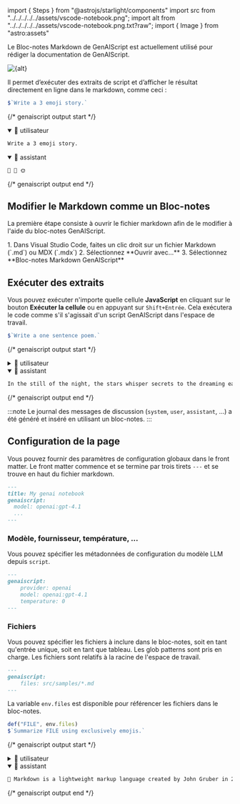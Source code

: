import { Steps } from "@astrojs/starlight/components"
import src from "../../../../../assets/vscode-notebook.png";
import alt from "../../../../../assets/vscode-notebook.png.txt?raw";
import { Image } from "astro:assets"

Le Bloc-notes Markdown de GenAIScript est actuellement utilisé pour rédiger la documentation de GenAIScript.

<Image src={src} alt={alt} loading="lazy" />

Il permet d’exécuter des extraits de script et d’afficher le résultat directement en ligne dans le markdown, comme ceci :

```js system="false" user="true" wrap
$`Write a 3 emoji story.`
```

{/* genaiscript output start */}

<details open>
  <summary>👤 utilisateur</summary>

  ```markdown wrap
  Write a 3 emoji story.
  ```
</details>

<details open>
  <summary>🤖 assistant</summary>

  ```markdown wrap
  🌱 🌻 🌞
  ```
</details>

{/* genaiscript output end */}

## Modifier le Markdown comme un Bloc-notes

La première étape consiste à ouvrir le fichier markdown afin de le modifier à l'aide du bloc-notes GenAIScript.

<Steps>
  1. Dans Visual Studio Code, faites un clic droit sur un fichier Markdown (`.md`) ou MDX (`.mdx`)
  2. Sélectionnez **Ouvrir avec...**
  3. Sélectionnez **Bloc-notes Markdown GenAIScript**
</Steps>

## Exécuter des extraits

Vous pouvez exécuter n'importe quelle cellule **JavaScript** en cliquant sur le bouton **Exécuter la cellule** ou en appuyant sur `Shift+Entrée`. Cela exécutera le code comme s'il s'agissait d'un script GenAIScript dans l'espace de travail.

```js
$`Write a one sentence poem.`
```

{/* genaiscript output start */}

<details>
  <summary>👤 utilisateur</summary>

  ```markdown wrap
  Write a one sentence poem.
  ```
</details>

<details open>
  <summary>🤖 assistant</summary>

  ```markdown wrap
  In the still of the night, the stars whisper secrets to the dreaming earth.
  ```
</details>

{/* genaiscript output end */}

:::note
Le journal des messages de discussion (`system`, `user`, `assistant`, ...) a été généré et inséré en utilisant un bloc-notes.
:::

## Configuration de la page

Vous pouvez fournir des paramètres de configuration globaux dans le front matter. Le front matter commence et se termine par trois tirets `---` et se trouve en haut du fichier markdown.

```md
---
title: My genai notebook
genaiscript:
  model: openai:gpt-4.1
  ...
---
```

### Modèle, fournisseur, température, ...

Vous pouvez spécifier les métadonnées de configuration du modèle LLM depuis `script`.

```md
---
genaiscript:
    provider: openai
    model: openai:gpt-4.1
    temperature: 0
---
```

### Fichiers

Vous pouvez spécifier les fichiers à inclure dans le bloc-notes, soit en tant qu'entrée unique, soit en tant que tableau. Les glob patterns sont pris en charge. Les fichiers sont relatifs à la racine de l'espace de travail.

```md
---
genaiscript:
    files: src/samples/*.md
---
```

La variable `env.files` est disponible pour référencer les fichiers dans le bloc-notes.

```js
def("FILE", env.files)
$`Summarize FILE using exclusively emojis.`
```

{/* genaiscript output start */}

<details>
  <summary>👤 utilisateur</summary>

  ````markdown wrap
  FILE:

  ```md file="src/samples/markdown.md"
  ---
  title: What is Markdown? - Understanding Markdown Syntax
  description: Learn about Markdown, a lightweight markup language for formatting plain text, its syntax, and how it differs from WYSIWYG editors.
  keywords: Markdown, markup language, formatting, plain text, syntax
  sidebar: mydoc_sidebar
  ---

  What is Markdown?
  Markdown is a lightweight markup language that you can use to add formatting elements to plaintext text documents. Created by John Gruber in 2004, Markdown is now one of the world’s most popular markup languages.

  Using Markdown is different than using a WYSIWYG editor. In an application like Microsoft Word, you click buttons to format words and phrases, and the changes are visible immediately. Markdown isn’t like that. When you create a Markdown-formatted file, you add Markdown syntax to the text to indicate which words and phrases should look different.

  For example, to denote a heading, you add a number sign before it (e.g., # Heading One). Or to make a phrase bold, you add two asterisks before and after it (e.g., **this text is bold**). It may take a while to get used to seeing Markdown syntax in your text, especially if you’re accustomed to WYSIWYG applications. The screenshot below shows a Markdown file displayed in the Visual Studio Code text editor....
  ```

  Summarize FILE using exclusively emojis.
  ````
</details>

<details open>
  <summary>🤖 assistant</summary>

  ```markdown wrap
  📝 Markdown is a lightweight markup language created by John Gruber in 2004. It allows users to add formatting to plaintext documents using simple syntax. Unlike WYSIWYG editors, Markdown requires users to add specific symbols to indicate formatting, such as using # for headings and \*\* for bold text. Despite the initial adjustment period, Markdown has become one of the most popular markup languages in the world.
  ```
</details>

{/* genaiscript output end */}